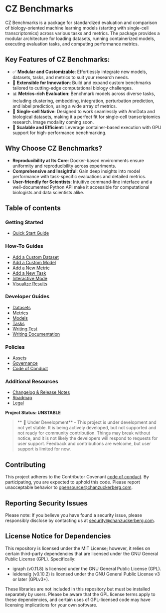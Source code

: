 # CZ Benchmarks

CZ Benchmarks is a package for standardized evaluation and comparison of biology-oriented machine learning models (starting with single-cell transcriptomics) across various tasks and metrics. The package provides a modular architecture for loading datasets, running containerized models, executing evaluation tasks, and computing performance metrics.

## Key Features of CZ Benchmarks:

- ✅ **Modular and Customizable**: Effortlessly integrate new models, datasets, tasks, and metrics to suit your research needs.
- 🤜 **Extensible for Innovation**: Build and expand custom benchmarks tailored to cutting-edge computational biology challenges.
- 📊 **Metrics-rich Evaluation**: Benchmark models across diverse tasks, including clustering, embedding, integration, perturbation prediction, and label prediction, using a wide array of metrics.
- 🧬 **Single-cell Native**: Designed to work seamlessly with AnnData and biological datasets, making it a perfect fit for single-cell transcriptomics research. Image modality coming soon.
- 🚀 **Scalable and Efficient**: Leverage container-based execution with GPU support for high-performance benchmarking.


## Why Choose CZ Benchmarks?

- **Reproducibility at Its Core**: Docker-based environments ensure uniformity and reproducibility across experiments.
- **Comprehensive and Insightful**: Gain deep insights into model performance with task-specific evaluations and detailed metrics.
- **User-friendly for Scientists**: Intuitive command-line interface and a well-documented Python API make it accessible for computational biologists and data scientists alike.

## Table of contents

### Getting Started
- [Quick Start Guide](docs/source/quick_start.md)

### How-To Guides
- [Add a Custom Dataset](docs/source/how_to_guides/add_custom_dataset.md)
- [Add a Custom Model](docs/source/how_to_guides/add_custom_model.md)
- [Add a New Metric](docs/source/how_to_guides/add_new_metric.md)
- [Add a New Task](docs/source/how_to_guides/add_new_task.md)
- [Interactive Mode](docs/source/how_to_guides/interactive_mode.md)
- [Visualize Results](docs/source/how_to_guides/visualize_results.md)

### Developer Guides
- [Datasets](docs/source/developer_guides/datasets.md)
- [Metrics](docs/source/developer_guides/metrics.md)
- [Models](docs/source/developer_guides/models.md)
- [Tasks](docs/source/developer_guides/tasks.md)
- [Writing Test](tests/README.md)
- [Writing Documentation](docs/README.md)


### Policies
- [Assets](docs/source/policy/assets.md)
- [Governance](docs/source/policy/governance.md)
- [Code of Conduct](CODE_OF_CONDUCT.md)

### Additional Resources
- [Changelog & Release Notes](CHANGELOG.md)
- [Roadmap](docs/source/roadmap.md)
- [Legal](docs/source/legal.md)

**Project Status: UNSTABLE**

>   ** 🚧 Under Development** - This project is under development and not yet stable. It is being actively developed, but not supported and not ready for community contribution. Things may break without notice, and it is not likely the developers will respond to requests for user support. Feedback and contributions are welcome, but user support is limited for now.


## Contributing
This project adheres to the Contributor Covenant [code of conduct](CODE_OF_CONDUCT.md). By participating, you are expected to uphold this code. Please report unacceptable behavior to opensource@chanzuckerberg.com.

## Reporting Security Issues
Please note: If you believe you have found a security issue, please responsibly disclose by contacting us at security@chanzuckerberg.com.

## License Notice for Dependencies
This repository is licensed under the MIT License; however, it relies on certain third-party dependencies that are licensed under the GNU General Public License (GPL). Specifically:
- igraph (v0.11.8) is licensed under the GNU General Public License (GPL).
- leidenalg (v0.10.2) is licensed under the GNU General Public License v3 or later (GPLv3+).

These libraries are not included in this repository but must be installed separately by users. Please be aware that the GPL license terms apply to these dependencies, and certain uses of GPL-licensed code may have licensing implications for your own software.

